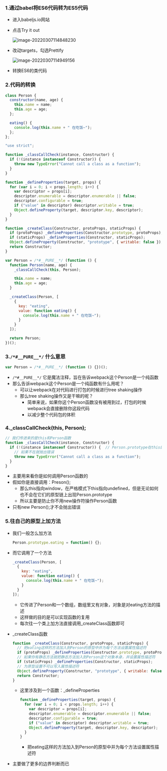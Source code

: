 ### 1.通过babel将ES6代码转为ES5代码

- 进入babeljs.io网站

- 点击Try it out

  ![image-20220307114848230](https://s2.loli.net/2022/03/07/pRv239H1PETbViw.png)

- 改动targets，勾选Prettify

  ![image-20220307114949156](https://s2.loli.net/2022/03/07/VqWjBr6DGugXeJ2.png)

- 转换ES6的类代码

### 2.代码的转换

```js
class Person {
  constructor(name, age) {
    this.name = name;
    this.age = age;
  };

  eating() {
    console.log(this.name + " 在吃饭~");
  };
};
```

```js
"use strict";

function _classCallCheck(instance, Constructor) {
  if (!(instance instanceof Constructor)) {
    throw new TypeError("Cannot call a class as a function");
  }
}

function _defineProperties(target, props) {
  for (var i = 0; i < props.length; i++) {
    var descriptor = props[i];
    descriptor.enumerable = descriptor.enumerable || false;
    descriptor.configurable = true;
    if ("value" in descriptor) descriptor.writable = true;
    Object.defineProperty(target, descriptor.key, descriptor);
  }
}

function _createClass(Constructor, protoProps, staticProps) {
  if (protoProps) _defineProperties(Constructor.prototype, protoProps);
  if (staticProps) _defineProperties(Constructor, staticProps);
  Object.defineProperty(Constructor, "prototype", { writable: false });
  return Constructor;
}

var Person = /*#__PURE__*/ (function () {
  function Person(name, age) {
    _classCallCheck(this, Person);

    this.name = name;
    this.age = age;
  }

  _createClass(Person, [
    {
      key: "eating",
      value: function eating() {
        console.log(this.name + " 在吃饭~");
      }
    }
  ]);

  return Person;
})();
```

### 3.`/*#__PURE__*/` 什么意思

```js
var Person = /*#__PURE__*/ (function () {})();
```

- `/*#__PURE__*/` 它是魔法注释，旨在告诉webpack这个Person是一个纯函数
- 那么告诉webpack这个Person是一个纯函数有什么用呢？
  - 可以让webpack在对代码进行打包的时候进行tree shaking操作
  - 那么tree shaking操作又是干嘛的呢？
    - 简单来说，如果你这个Person函数没有被用到过，打包的时候webpack会直接删除你这段代码
    - 以减少整个代码包的体积

### 4._classCallCheck(this, Person);

```js
// 我们传进来的是this和Person函数
function _classCallCheck(instance, Constructor) {
  if (!(instance instanceof Constructor)) {  // Person.prototype在this的原型链上吗？
    // 如果不在就抛出错误
    throw new TypeError("Cannot call a class as a function");
  }
}
```

- 主要用来看你是如何调用Person函数的
- 假如你是直接调用：Preson();
  - 那么this指向window，在严格模式下this指向undefined，但是无论如何也不会在它们的原型链上出现Person.prototype
  - 所以主要是防止你不用new操作符操作Person函数
- 只有new Person();才不会抛出错误

### 5.往自己的原型上加方法

- 我们一般怎么加方法

  ```js
  Person.prototype.eating = function() {};
  ```

- 而它调用了一个方法

  ```js
  _createClass(Person, [
    {
      key: "eating",
      value: function eating() {
        console.log(this.name + " 在吃饭~");
      }
    }
  ]);
  ```

  - 它传进了Person和一个数组，数组里又有对象，对象是对eating方法的描述
  - 这样做的目的是可以实现函数的复用
  - 每次往一个类上加方法直接调用_createClass函数即可

- _createClass函数

  ```js
  function _createClass(Constructor, protoProps, staticProps) {
    // 把eating这样的方法加入到Person的原型中并为每个方法设置属性描述符
    if (protoProps) _defineProperties(Constructor.prototype, protoProps);
    // 如果你有静态方法就把静态方法加入到Person这个对象本身，并设置属性描述符
    if (staticProps) _defineProperties(Constructor, staticProps);
    // 为原型设置不可以写入属性描述符
    Object.defineProperty(Constructor, "prototype", { writable: false });
    return Constructor;
  }
  ```

  - 这里涉及到一个函数：_defineProperties

    ```js
    function _defineProperties(target, props) {
      for (var i = 0; i < props.length; i++) {
        var descriptor = props[i];
        descriptor.enumerable = descriptor.enumerable || false;
        descriptor.configurable = true;
        if ("value" in descriptor) descriptor.writable = true;
        Object.defineProperty(target, descriptor.key, descriptor);
      }
    }
    ```

    - 把eating这样的方法加入到Person的原型中并为每个方法设置属性描述符

- 主要做了更多的边界判断而已






